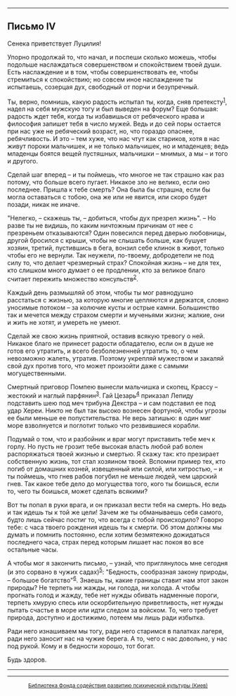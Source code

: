 

* * *

## Письмо IV

Сенека приветствует Луцилия!

Упорно продолжай то, что начал, и поспеши сколько можешь, чтобы подольше наслаждаться совершенством и спокойствием твоей души. Есть наслаждение и в том, чтобы совершенствовать ее, чтобы стремиться к спокойствию; но совсем иное наслаждение ты испытаешь, созерцая дух, свободный от порчи и безупречный.

Ты, верно, помнишь, какую радость испытал ты, когда, сняв претексту<sup>[1](refer.htm#pIV-1)</sup>, надел на себя мужскую тогу и был выведен на форум? Еще большая: радость ждет тебя, когда ты избавишься от ребяческого нрава и философия запишет тебя в число мужей. Ведь и до сей поры остается при нас уже не ребяческий возраст, но, что гораздо опаснее, ребячливость. И это – тем хуже, что нас чтут как стариков, хотя в нас живут пороки мальчишек, и не только мальчишек, но и младенцев; ведь младенцы боятся вещей пустяшных, мальчишки – мнимых, а мы – и того и другого.

Сделай шаг вперед – и ты поймешь, что многое не так страшно как раз потому, что больше всего пугает. Никакое зло не велико, если оно последнее. Пришла к тебе смерть? Она была бы страшна, если бы могла оставаться с тобою, она же или не явится, или скоро будет позади, никак не иначе.

"Нелегко, – скажешь ты, – добиться, чтобы дух презрел жизнь". – Но разве ты не видишь, по каким ничтожным причинам от нее с презреньем отказываются? Один повесился перед дверью любовницы, другой бросился с крыши, чтобы не слышать больше, как бушует хозяин, третий, пустившись в бега, вонзил себе клинок в живот, только чтобы его не вернули. Так неужели, по-твоему, добродетели не под силу то, что делает чрезмерный страх? Спокойная жизнь – не для тех, кто слишком много думает о ее продлении, кто за великое благо считает пережить множество консульств<sup>[2](refer.htm#pIV-2)</sup>.

Каждый день размышляй об этом, чтобы ты мог равнодушно расстаться с жизнью, за которую многие цепляются и держатся, словно уносимые потоком – за колючие кусты и острые камни. Большинство так и мечется между страхом смерти и мученьями жизни; жалкие, они и жить не хотят, и умереть не умеют.

Сделай же свою жизнь приятной, оставив всякую тревогу о ней. Никакое благо не принесет радости обладателю, если он в душе не готов его утратить, и всего безболезненней утратить то, о чем невозможно жалеть, утратив. Поэтому укрепляй мужеством и закаляй свой дух против того, что может произойти даже с самыми могущественными.

Смертный приговор Помпею вынесли мальчишка и скопец, Крассу – жестокий и наглый парфянин<sup>[3](refer.htm#pIV-3)</sup>. Гай Цезарь<sup>[4](refer.htm#pIV-4)</sup> приказал Лепиду подставить шею под меч трибуна Декстра – и сам подставил ее под удар Хереи. Никто не был так высоко вознесен фортуной, чтобы угрозы ее были меньше ее попустительства. Не верь затишью: в один миг море взволнуется и поглотит только что резвившиеся корабли.

Подумай о том, что и разбойник и враг могут приставить тебе меч к горлу. Но пусть не грозит тебе высокая власть любой раб волен распоряжаться твоей жизнью и смертью. Я скажу так: кто презирает собственную жизнь, тот стал хозяином твоей. Вспомни пример тех, кто погиб от домашних козней, извещенный или силой, или хитростью, – и ты поймешь, что гнев рабов погубил не меньше людей, чем царский гнев. Так какое тебе дело до могущества того, кого ты боишься, если то, чего ты боишься, может сделать всякими?

Вот ты попал в руки врага, и он приказал вести тебя на смерть. Но ведь и так идешь ты к той же цели! Зачем же ты обманываешь себя самого, будто лишь сейчас постиг то, что всегда с тобой происходило? Говорю тебе: с часа твоего рождения идешь ты к смерти. Об этом должны мы думать и помнить постоянно, если хотим безмятежно дожидаться последнего часа, страх перед которым лишает нас покоя во все остальные часы.

А чтобы мог я закончить письмо, – узнай, что приглянулось мне сегодня (и это сорвано в чужих садах)<sup>[5](refer.htm#pIV-5)</sup>: "Бедность, сообразная закону природы, – большое богатство"<sup>[6](refer.htm#pIV-6)</sup>. Знаешь ты, какие границы ставит нам этот закон природы? Не терпеть ни жажды, ни голода, ни холода. А чтобы прогнать голод и жажду, тебе нет нужды обивать надменные пороги, терпеть хмурую спесь или оскорбительную приветливость, нет нужды пытать счастье в море или идти следом за войском. То, чего требует природа, доступно и достижимо, потеем мы лишь ради избытка.

Ради него изнашиваем мы тогу, ради него старимся в палатках лагеря, ради него заносит нас на чужие берега. А то, чего с нас довольно, у нас под рукой. Кому и в бедности хорошо, тот богат.

Будь здоров.

<div align="center">

* * *



* * *

[<small>Библиотека Фонда содействия развитию психической культуры (Киев)</small>](mailto:webmaster@psylib.kiev.ua)</div>